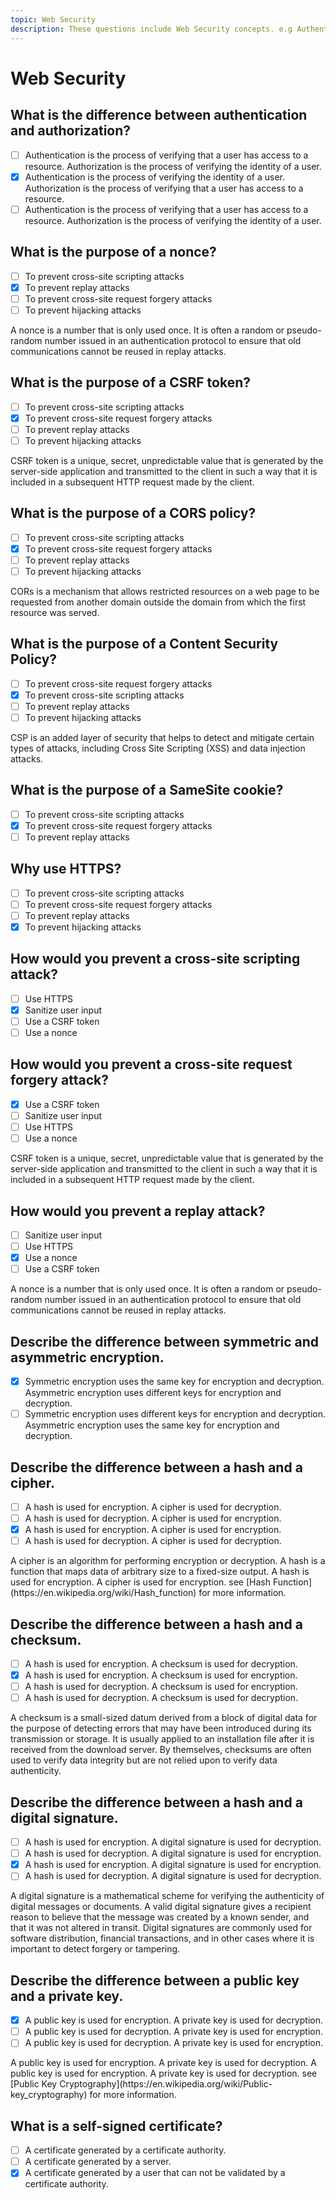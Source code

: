 ```yaml
---
topic: Web Security
description: These questions include Web Security concepts. e.g Authentication, Authorization, and Web Security e.t.c
---
```


# Web Security

## What is the difference between authentication and authorization?

- [ ] Authentication is the process of verifying that a user has access to a resource. Authorization is the process of verifying the identity of a user.
- [x] Authentication is the process of verifying the identity of a user. Authorization is the process of verifying that a user has access to a resource.
- [ ] Authentication is the process of verifying that a user has access to a resource. Authorization is the process of verifying the identity of a user.

## What is the purpose of a nonce?

- [ ] To prevent cross-site scripting attacks
- [x] To prevent replay attacks
- [ ] To prevent cross-site request forgery attacks
- [ ] To prevent hijacking attacks

<comment>
A nonce is a number that is only used once. It is often a random or pseudo-random number issued in an authentication protocol to ensure that old communications cannot be reused in replay attacks.
</comment>

## What is the purpose of a CSRF token?

- [ ] To prevent cross-site scripting attacks
- [x] To prevent cross-site request forgery attacks
- [ ] To prevent replay attacks
- [ ] To prevent hijacking attacks

<comment>
CSRF token is a unique, secret, unpredictable value that is generated by the server-side application and transmitted to the client in such a way that it is included in a subsequent HTTP request made by the client.
</comment>

## What is the purpose of a CORS policy?

- [ ] To prevent cross-site scripting attacks
- [x] To prevent cross-site request forgery attacks
- [ ] To prevent replay attacks
- [ ] To prevent hijacking attacks

<comment>
CORs is a mechanism that allows restricted resources on a web page to be requested from another domain outside the domain from which the first resource was served.
</comment>

## What is the purpose of a Content Security Policy?

- [ ] To prevent cross-site request forgery attacks
- [x] To prevent cross-site scripting attacks
- [ ] To prevent replay attacks
- [ ] To prevent hijacking attacks

<comment>
CSP is an added layer of security that helps to detect and mitigate certain types of attacks, including Cross Site Scripting (XSS) and data injection attacks.
</comment>

## What is the purpose of a SameSite cookie?

- [ ] To prevent cross-site scripting attacks
- [x] To prevent cross-site request forgery attacks
- [ ] To prevent replay attacks

## Why use HTTPS?

- [ ] To prevent cross-site scripting attacks
- [ ] To prevent cross-site request forgery attacks
- [ ] To prevent replay attacks
- [x] To prevent hijacking attacks

## How would you prevent a cross-site scripting attack?

- [ ] Use HTTPS
- [x] Sanitize user input
- [ ] Use a CSRF token
- [ ] Use a nonce

## How would you prevent a cross-site request forgery attack?

- [x] Use a CSRF token
- [ ] Sanitize user input
- [ ] Use HTTPS
- [ ] Use a nonce

<comment>
CSRF token is a unique, secret, unpredictable value that is generated by the server-side application and transmitted to the client in such a way that it is included in a subsequent HTTP request made by the client.
</comment>

## How would you prevent a replay attack?

- [ ] Sanitize user input
- [ ] Use HTTPS
- [x] Use a nonce
- [ ] Use a CSRF token

<comment>
A nonce is a number that is only used once. It is often a random or pseudo-random number issued in an authentication protocol to ensure that old communications cannot be reused in replay attacks.
</comment>

## Describe the difference between symmetric and asymmetric encryption.

- [x] Symmetric encryption uses the same key for encryption and decryption. Asymmetric encryption uses different keys for encryption and decryption.
- [ ] Symmetric encryption uses different keys for encryption and decryption. Asymmetric encryption uses the same key for encryption and decryption.

## Describe the difference between a hash and a cipher.

- [ ] A hash is used for encryption. A cipher is used for decryption.
- [ ] A hash is used for decryption. A cipher is used for encryption.
- [x] A hash is used for encryption. A cipher is used for encryption.
- [ ] A hash is used for decryption. A cipher is used for decryption.

<comment>
A cipher is an algorithm for performing encryption or decryption. A hash is a function that maps data of arbitrary size to a fixed-size output. A hash is used for encryption. A cipher is used for encryption. see [Hash Function](https://en.wikipedia.org/wiki/Hash_function) for more information.
</comment>

## Describe the difference between a hash and a checksum.

- [ ] A hash is used for encryption. A checksum is used for decryption.
- [x] A hash is used for encryption. A checksum is used for encryption.
- [ ] A hash is used for decryption. A checksum is used for encryption.
- [ ] A hash is used for decryption. A checksum is used for decryption.

<comment>
A checksum is a small-sized datum derived from a block of digital data for the purpose of detecting errors that may have been introduced during its transmission or storage. It is usually applied to an installation file after it is received from the download server. By themselves, checksums are often used to verify data integrity but are not relied upon to verify data authenticity.
</comment>

## Describe the difference between a hash and a digital signature.

- [ ] A hash is used for encryption. A digital signature is used for decryption.
- [ ] A hash is used for decryption. A digital signature is used for encryption.
- [x] A hash is used for encryption. A digital signature is used for encryption.
- [ ] A hash is used for decryption. A digital signature is used for decryption.

<comment>
A digital signature is a mathematical scheme for verifying the authenticity of digital messages or documents. A valid digital signature gives a recipient reason to believe that the message was created by a known sender, and that it was not altered in transit. Digital signatures are commonly used for software distribution, financial transactions, and in other cases where it is important to detect forgery or tampering.
</comment>

## Describe the difference between a public key and a private key.

- [x] A public key is used for encryption. A private key is used for decryption.
- [ ] A public key is used for decryption. A private key is used for encryption.
- [ ] A public key is used for decryption. A private key is used for encryption.

<comment>
A public key is used for encryption. A private key is used for decryption. A public key is used for encryption. A private key is used for decryption. see [Public Key Cryptography](https://en.wikipedia.org/wiki/Public-key_cryptography) for more information.
</comment>

## What is a self-signed certificate?

- [ ] A certificate generated by a certificate authority.
- [ ] A certificate generated by a server.
- [x] A certificate generated by a user that can not be validated by a certificate authority.
